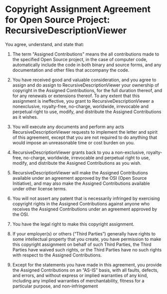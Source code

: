 # Copyright Assignment Agreement for Open Source Project: RecursiveDescriptionViewer

You agree, understand, and state that:

1. The term "Assigned Contributions" means the all contributions made to the specified Open Source project, in the case of computer code, automatically include the code in both binary and source forms, and any documentation and other files that accompany the code.

2. You have received good and valuable consideration, and you agree to assign and do assign to RecursiveDescriptionViewer your ownership of copyright in the Assigned Contributions, for the full duration thereof, and for any renewals or extensions thereof. To any extent that this assignment is ineffective, you grant to RecursiveDescriptionViewer a nonexclusive, royalty-free, no-charge, worldwide, irrevocable and perpetual right to use, modify, and distribute the Assigned
Contributions as it wishes.

3. You will execute any documents and perform any acts RecursiveDescriptionViewer requests to implement the letter and spirit of this agreement, except that you are not required to do anything that would impose an unreasonable time or cost burden on you.

4. RecursiveDescriptionViewer grants back to you a non-exclusive, royalty-free, no-charge, worldwide, irrevocable and perpetual right to use, modify, and distribute the Assigned Contributions as you wish.

5. RecursiveDescriptionViewer will make the Assigned Contributions available under an agreement approved by the OSI (Open Source Initiative), and may also make the Assigned Contributions available under other license terms.

6. You will not assert any patent that is necessarily infringed by exercising copyright rights in the Assigned Contributions against anyone who receives the Assigned Contributions under an agreement approved by the OSI.

7. You have the legal right to make this copyright assignment.

8. If your employer(s) or others (“Third Parties”) generally have rights to some intellectual property that you create, you have permission to make this copyright assignment on behalf of such Third Parties, the Third Parties have waived such rights, or the Third Parties have no such rights with respect to the Assigned Contributions.

9. Except for the statements you have made in this agreement, you provide the Assigned Contributions on an “AS-IS” basis, with all faults, defects, and errors, and without express or implied warranties of any kind, including any implied warranties of merchantability, fitness for a particular purpose, and non-infringement